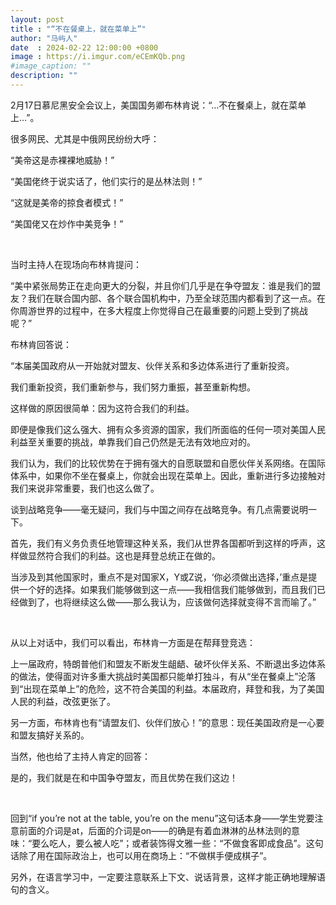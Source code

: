 ```yaml
---
layout: post
title : "“不在餐桌上，就在菜单上”"
author: "马屿人"
date  : 2024-02-22 12:00:00 +0800
image : https://i.imgur.com/eCEmKQb.png
#image_caption: ""
description: ""
---
```


2月17日慕尼黑安全会议上，美国国务卿布林肯说：“…不在餐桌上，就在菜单上…”。

很多网民、尤其是中俄网民纷纷大呼：

“美帝这是赤裸裸地威胁！”

<!--more-->

“美国佬终于说实话了，他们实行的是丛林法则！”

“这就是美帝的掠食者模式！”

“美国佬又在炒作中美竞争！”

⠀

当时主持人在现场向布林肯提问：

“美中紧张局势正在走向更大的分裂，并且你们几乎是在争夺盟友：谁是我们的盟友？我们在联合国内部、各个联合国机构中，乃至全球范围内都看到了这一点。在你周游世界的过程中，在多大程度上你觉得自己在最重要的问题上受到了挑战呢？”

布林肯回答说：

“本届美国政府从一开始就对盟友、伙伴关系和多边体系进行了重新投资。

我们重新投资，我们重新参与，我们努力重振，甚至重新构想。

这样做的原因很简单：因为这符合我们的利益。

即便是像我们这么强大、拥有众多资源的国家，我们所面临的任何一项对美国人民利益至关重要的挑战，单靠我们自己仍然是无法有效地应对的。

我们认为，我们的比较优势在于拥有强大的自愿联盟和自愿伙伴关系网络。在国际体系中，如果你不坐在餐桌上，你就会出现在菜单上。因此，重新进行多边接触对我们来说非常重要，我们也这么做了。

谈到战略竞争——毫无疑问，我们与中国之间存在战略竞争。有几点需要说明一下。

首先，我们有义务负责任地管理这种关系，我们从世界各国都听到这样的呼声，这样做显然符合我们的利益。这也是拜登总统正在做的。

当涉及到其他国家时，重点不是对国家X，Y或Z说，‘你必须做出选择，’重点是提供一个好的选择。如果我们能够做到这一点——我相信我们能够做到，而且我们已经做到了，也将继续这么做——那么我认为，应该做何选择就变得不言而喻了。”

⠀

从以上对话中，我们可以看出，布林肯一方面是在帮拜登竞选：

上一届政府，特朗普他们和盟友不断发生龃龉、破坏伙伴关系、不断退出多边体系的做法，使得面对许多重大挑战时美国都只能单打独斗，有从“坐在餐桌上”沦落到“出现在菜单上”的危险，这不符合美国的利益。本届政府，拜登和我，为了美国人民的利益，改弦更张了。

另一方面，布林肯也有“请盟友们、伙伴们放心！”的意思：现任美国政府是一心要和盟友搞好关系的。

当然，他也给了主持人肯定的回答：

是的，我们就是在和中国争夺盟友，而且优势在我们这边！

⠀

回到“if you’re not at the table, you’re on the menu”这句话本身——学生党要注意前面的介词是at，后面的介词是on——的确是有着血淋淋的丛林法则的意味：“要么吃人，要么被人吃”；或者装饰得文雅一些：“不做食客即成食品”。这句话除了用在国际政治上，也可以用在商场上：“不做棋手便成棋子”。

另外，在语言学习中，一定要注意联系上下文、说话背景，这样才能正确地理解语句的含义。

<!--END-->